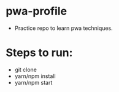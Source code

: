 # pwa-profile

* Practice repo to learn pwa techniques.

# Steps to run:
* git clone 
* yarn/npm install
* yarn/npm start
